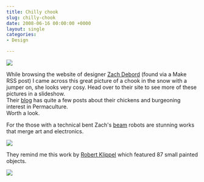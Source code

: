 ```yaml
---
title: Chilly chook
slug: chilly-chook
date: 2008-06-16 00:00:00 +0000
layout: single
categories: 
- Design

---
```

![][williampickup]

While browsing the website of designer [Zach Debord][zachdebord] (found via a Make RSS post) I came across this&#xa0;great picture of a chook in the snow with a jumper on, she looks very cosy. Head over to their site to see more of these pictures in a&#xa0;slideshow.  
Their [blog][fadetofuture] has quite a few posts about their chickens and burgeoning interest in Permaculture.  
Worth a look.
  
For the those with a technical bent Zach's [beam][wikipedia] robots are stunning works that merge art and electronics.

![][williampickup 2]

They remind me this work by [Robert Klippel][sculpture] which featured 87 small painted objects.

![][williampickup 3]

[fadetofuture]: http://www.fadetofuture.com/
[sculpture]: http://www.sculpture.org/documents/scmag04/april04/WebSpecials/Klippel.shtml
[wikipedia]: http://en.wikipedia.org/wiki/BEAM_robotics
[williampickup]: /assets/images/2014/01/8081964763.jpg
[williampickup 2]: /assets/images/2014/01/8081967819.jpg
[williampickup 3]: /assets/images/2014/01/8081963114.jpg
[zachdebord]: http://www.zachdebord.com/ "Zach Debord"
